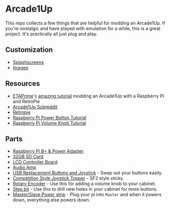 # Arcade1Up

This repo  collects a few things that are helpful for modding an Arcade1Up. If you're nostalgic and have played with emulation for a while, this is a great project. It's practically all just plug and play.


## Customization
* [Splashscreens](/splashscreens)
* [Images](/images)

## Resources
* [ETAPrime](https://youtube.com/etaprime)'s [amazing tutorial](https://www.youtube.com/watch?v=09DQCOr6zQM) modding an Arcade1Up with a Raspberry Pi and RetroPie
* [Arcade1Up Subreddit](https://reddit.com/r/arcade1up)
* [Retropie](https://retropie.org.uk)
* [Raspberry Pi Power Button Tutorial](https://gameroomsolutions.com/setup-daphne-raspberry-pi-3-retropie)
* [Raspberry Pi Volume Knob Tutorial](https://gist.github.com/savetheclocktower/9b5f67c20f6c04e65ed88f2e594d43c1)

## Parts

* [Raspberry Pi B+ & Power Adapter](https://amzn.to/2rLmCIR)
* [32GB SD Card](https://amzn.to/2CnEXSi)
* [LCD Controller Board](https://amzn.to/2GvkC1z)
* [Audio Amp](https://amzn.to/2Bz1CcH)
* [USB Replacement Buttons and Joystick](https://amzn.to/2LvsyPu) - Swap out your buttons easily. 
* [Competition Style Joystick Topper](https://amzn.to/2RbrNjC) - SF2 style sticks.
* [Rotary Encoder](https://amzn.to/2BwlIoc) - Use this for adding a volume knob to your cabinet.
* [Step bit](https://amzn.to/2Bxu6nv) - Use this to drill new holes in your cabinet for more buttons.
* [Master/Slave Power strip](https://amzn.to/2R5M2zm) - Plug your pi into `Master` and when it powers down, everything else powers down.
